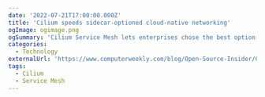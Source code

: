 ```yaml
---
date: '2022-07-21T17:00:00.000Z'
title: 'Cilium speeds sidecar-optioned cloud-native networking'
ogImage: ogimage.png
ogSummary: 'Cilium Service Mesh lets enterprises chose the best option for themselves'
categories:
  - Technology
externalUrl: 'https://www.computerweekly.com/blog/Open-Source-Insider/Cilium-speeds-sidecar-optioned-cloud-native-networking'
tags:
  - Cilium
  - Service Mesh
---
```

